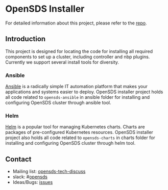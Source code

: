 # OpenSDS Installer
For detailed information about this project, please refer to the
[repo](https://github.com/sodafoundation/api-installer).

## Introduction
This project is designed for locating the code for installing all required
components to set up a cluster, including controller and nbp plugins. Currently
we support several install tools for diversity.

### Ansible
[Ansible](https://github.com/ansible/ansible) is a radically simple IT automation
platform that makes your applications and systems easier to deploy. OpenSDS
installer project holds all code related to `opensds-ansible` in ansible folder
for installing and configuring OpenSDS cluster through ansible tool.

### Helm
[Helm](https://github.com/kubernetes/helm) is a popular tool for managing
Kubernetes charts. Charts are packages of pre-configured Kubernetes resources.
OpenSDS installer project also holds all code related to `opensds-charts` in
charts folder for installing and configuring OpenSDS cluster through helm tool.

## Contact

* Mailing list: [opensds-tech-discuss](https://lists.opensds.io/mailman/listinfo/opensds-tech-discuss)
* slack: #[opensds](https://opensds.slack.com)
* Ideas/Bugs: [issues](https://github.com/sodafoundation/api-installer/issues)
